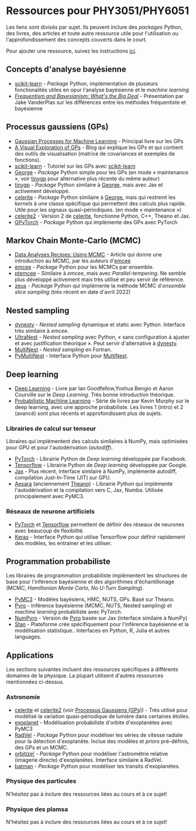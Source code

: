 # Ressources pour PHY3051/PHY6051

Les liens sont divisés par sujet. Ils peuvent inclure des _packages_ Python, des
livres, des articles et toute autre ressource utile pour l'utilisation ou
l'approfondissement des concepts couverts dans le court.

Pour ajouter une ressource, suivez les instructions [ici](AJOUTS.md).

## Concepts d'analyse bayésienne

- [scikit-learn](https://scikit-learn.org/stable/) - _Package_ Python,
  implémentation de plusieurs fonctionalités utiles en opur l'analyse bayésienne
  et le _machine learning_
- [_Frequentism and Bayesianism: What's the Big Deal_](https://www.youtube.com/watch?v=KhAUfqhLakw) - Présentation par Jake VanderPlas sur les différences entre les méthodes fréquentiste et bayésienne

## Processus gaussiens (GPs)

- [Gaussian Processes for Machine Learning](http://gaussianprocess.org/gpml/) - Principal livre sur les GPs
- [A Visual Exploration of GPs](https://distill.pub/2019/visual-exploration-gaussian-processes/) - Blog qui explique les GPs et qui contient des outils de visualisation (matrice de covariances et exemples de fonctions).
- [scikit-learn](https://scikit-learn.org/stable/modules/gaussian_process.html) - Tutoriel sur les GPs avec [scikit-learn](https://scikit-learn.org/stable/)
- [George](https://george.readthedocs.io/en/latest/) - _Package_ Python simple pour les GPs (en mode « maintenance », voir [tinygp](https://tinygp.readthedocs.io/en/stable/) pour alternative plus récente du même auteur)
- [tinygp](https://tinygp.readthedocs.io/en/stable/) - _Package_ Python similaire à [George](https://george.readthedocs.io/en/latest/), mais avec Jax et activement développé.
- [celerite](https://celerite.readthedocs.io/en/stable/) - _Package_ Python similaire à [George](https://george.readthedocs.io/en/latest/), mais qui restreint les _kernels_ à une classe spécifique qui permettent des calculs plus rapide. Utile pour les signaux quasi-périodiques. (en mode « maintenance »)
- [celerite2](https://celerite2.readthedocs.io/en/latest/) - Version 2 de [celerite](https://celerite.readthedocs.io/en/stable/), fonctionne Python, C++, Theano et Jax.
- [GPyTorch](https://gpytorch.ai/) - _Package_ Python qui implémente des GPs
  avec PyTorch

## Markov Chain Monte-Carlo (MCMC)

- [Data Analyses Recipes: Using MCMC](https://ui.adsabs.harvard.edu/abs/2018ApJS..236...11H/abstract) - Article qui donne une introduction au MCMC, par les auteurs d'[emcee](https://emcee.readthedocs.io/en/stable/)
- [emcee](https://emcee.readthedocs.io/en/stable/) - _Package_ Python pour les MCMCs par ensemble.
- [ptemcee](https://github.com/willvousden/ptemcee) - Similaire à _emcee_, mais avec _Parallel-tempering_. Ne semble plus développé activement mais très utilisé et peu servir de référence.
- [zeus](https://zeus-mcmc.readthedocs.io/en/latest/) - _Package_ Python qui
  implémente la méthode MCMC d'_ensemble slice sampling_ (très récent en date d'avril 2022)

## Nested sampling

- [dynesty](https://dynesty.readthedocs.io/en/stable/) - _Nested sampling_ dynamique et static avec Python. Interface très similaire à _emcee_.
- [UltraNest](https://johannesbuchner.github.io/UltraNest/index.html) - _Nested
  sampling_ avec Python, « sans configuration à ajuster et avec justification théorique ». Peut servir d'alternative à [dynesty](https://dynesty.readthedocs.io/en/stable/).
- [MultiNest](https://github.com/farhanferoz/MultiNest) - _Nested sampling_ en Fortran.
- [PyMultiNest](https://johannesbuchner.github.io/PyMultiNest/) - Interface Python pour [MultiNest](https://github.com/farhanferoz/MultiNest).

## Deep learning

- [Deep Learning](https://www.deeplearningbook.org/) - Livre par Ian Goodfellow,Yoshua Bengio et Aaron Courville sur le _Deep Learning_. Très bonne introduction théorique.
- [Probabilistic Machline Learning](https://probml.github.io/pml-book/) - Série de livres par Kevin Murphy sur le deep learning, avec une approche probabiliste. Les livres 1 (intro) et 2 (avancé) sont plus récents et approfondissent plus de sujets.

### Librairies de calcul sur tenseur

Libraires qui implémentent des calculs similaires à NumPy, mais optimisées pour
GPU et pour l'autodérivation (_autodiff_).

- [PyTorch](https://pytorch.org/) - Librairie Python de _Deep learning_ développée par Facebook.
- [Tensorflow](https://www.tensorflow.org/) - Librairie Python de _Deep learning_ développée par Google.
- [Jax](https://jax.readthedocs.io/en/latest/) - Plus récent, interface similaire à NumPy, implémente autodiff, compilation Just-In-Time (JIT) sur GPU.
- [Aesara](https://aesara.readthedocs.io/en/latest/) (anciennement [Theano](https://theano-pymc.readthedocs.io/en/latest/)) - Librairie Python qui implémente l'autodérivation et la compilation vers C, Jax, Numba. Utilisée principalement avec PyMC3.

### Réseaux de neurone artificiels
- [PyTorch](https://pytorch.org/) et [Tensorflow](https://www.tensorflow.org/) permettent de définir des réseaux de neurones avec beaucoup de flexibilité.
- [Keras](https://keras.io/) - Interface Python qui utilise Tensorflow pour
  définir rapidement des modèles, les entrainer et les utiliser.

## Programmation probabiliste

Les libraires de programmation probabiliste implémentent les structures de base
pour l'inférence bayésienne et des algorithmes d'échantillonage (MCMC, _Hamiltonian Monte Carlo_, _No U-Turn Sampling_).

- [PyMC3](https://docs.pymc.io/en/v3/) - Modèles bayésiens, HMC, NUTS, GPs. Basé sur Theano.
- [Pyro](https://pyro.ai/) - Inférence bayésienne (MCMC, NUTS, Nested sampling) et _machine learning_ probabiliste avec PyTorch.
- [NumPyro](https://num.pyro.ai/en/latest/index.html#introductory-tutorials) - Version de [Pyro](https://pyro.ai/) basée sur Jax (interface similaire à NumPy)
- [Stan](https://mc-stan.org/) - Plateforme crée spécifiquement pour l'inférence bayésienne et la modélisation statistique.. Interfaces en Python, R, Julia et autres languages.

## Applications

Les sections suivantes incluent des ressources spécifiques à différents domaines
de la physique. La plupart utilisent d'autres ressources mentionnées ci-dessus.

### Astronomie

- [celerite](https://celerite.readthedocs.io/en/stable/) et [celerite2](https://celerite2.readthedocs.io/en/latest/) (voir [Processus Gaussiens (GPs)](#processus-gaussiens-(gps))) - Très utilisé pour modélisé la variation quasi-périodique de lumière dans certaines étoiles.
- [exoplanet](https://docs.exoplanet.codes/en/latest/) - Modélisation probabiliste d'orbite d'exoplanètes avec PyMC3
- [RadVel](https://radvel.readthedocs.io/en/latest/) - _Package_ Python pour modéliser les séries de vitesse radiale pour la détection d'exoplanète. Inclue des modèles et _priors_ pré-définis, des GPs et un MCMC.
- [orbitize!](https://orbitize.readthedocs.io/en/latest/) - _Package_ Python pour modéliser l'astrométrie relative (imagerie directe) d'exoplanètes. Interface similaire à RadVel.
- [batman](https://lweb.cfa.harvard.edu/~lkreidberg/batman/) - _Package_ Python pour modéliser les transits d'exoplanètes.

### Physique des particules

N'hésitez pas à inclure des ressources liées au cours et à ce sujet!

### Physique des plamsa

N'hésitez pas à inclure des ressources liées au cours et à ce sujet!
